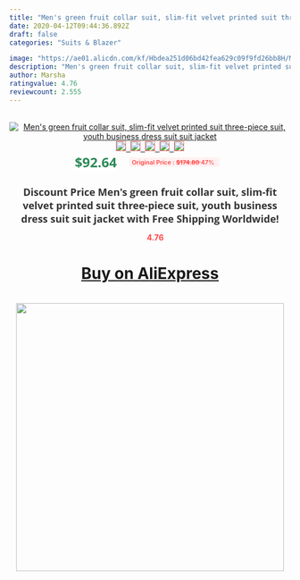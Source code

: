 ```yaml
---
title: "Men's green fruit collar suit, slim-fit velvet printed suit three-piece suit, youth business dress suit suit jacket"
date: 2020-04-12T09:44:36.892Z
draft: false
categories: "Suits & Blazer"

image: "https://ae01.alicdn.com/kf/Hbdea251d06bd42fea629c09f9fd26bb8H/Men-s-green-fruit-collar-suit-slim-fit-velvet-printed-suit-three-piece-suit-youth-business.jpg"
description: "Men's green fruit collar suit, slim-fit velvet printed suit three-piece suit, youth business dress suit suit jacket"
author: Marsha
ratingvalue: 4.76
reviewcount: 2.555
---
```

<br>
<div style="text-align: center;">
<a href="https://s.click.aliexpress.com/e/_AL6Gqp" target="_blank" rel="nofollow noopener noreferrer"><img alt="Men's green fruit collar suit, slim-fit velvet printed suit three-piece suit, youth business dress suit suit jacket" class="magnifier-image" src="https://ae01.alicdn.com/kf/Hbdea251d06bd42fea629c09f9fd26bb8H/Men-s-green-fruit-collar-suit-slim-fit-velvet-printed-suit-three-piece-suit-youth-business.jpg_640x640.jpg">
<br>
<img style="border:1px solid salmon" src="https://ae01.alicdn.com/kf/Hbdea251d06bd42fea629c09f9fd26bb8H/Men-s-green-fruit-collar-suit-slim-fit-velvet-printed-suit-three-piece-suit-youth-business.jpg_120x120.jpg">&nbsp;&nbsp;<img style="border:1px solid salmon" src="https://ae01.alicdn.com/kf/H1635d68d29bd4956bd332c8176441c12G/Men-s-green-fruit-collar-suit-slim-fit-velvet-printed-suit-three-piece-suit-youth-business.jpg_120x120.jpg">&nbsp;&nbsp;<img style="border:1px solid salmon" src="https://ae01.alicdn.com/kf/H10e184fb45b548f3b9a0dbbba44ce666p/Men-s-green-fruit-collar-suit-slim-fit-velvet-printed-suit-three-piece-suit-youth-business.jpg_120x120.jpg">&nbsp;&nbsp;<img style="border:1px solid salmon" src="https://ae01.alicdn.com/kf/Hc1b4549c5686493fba1936e61228b047i/Men-s-green-fruit-collar-suit-slim-fit-velvet-printed-suit-three-piece-suit-youth-business.jpg_120x120.jpg">&nbsp;&nbsp;<img style="border:1px solid salmon" src="https://ae01.alicdn.com/kf/H689c1d50c5e142fb8315d618fac0c72cF/Men-s-green-fruit-collar-suit-slim-fit-velvet-printed-suit-three-piece-suit-youth-business.jpg_120x120.jpg"></a></div><br0>
<div style="text-align: center;"><span style="background-color: white; border: 0px; box-sizing: border-box; color: seagreen; display: inline-block; font-family: &quot;open sans&quot; , &quot;arial&quot; , &quot;helvetica&quot; , sans-serif , &quot;heiti&quot;; font-size: 24px; font-stretch: inherit; font-weight: 700; line-height: inherit; margin: 0px 10px 0px 0px; padding: 0px; vertical-align: middle;">$92.64 </span>
<span style="background: rgb(255 , 241 , 241); border-radius: 3px; border: 0px; box-sizing: border-box; color: #ff4747; display: inline-block; font-family: inherit; font-size: 12px; font-stretch: inherit; font-style: inherit; font-variant: inherit; font-weight: 600; line-height: inherit; margin: 0px; padding: 2px 5px; transform: scale(0.9); vertical-align: middle;">Original Price : <b style="text-decoration: line-through;">$174.80 </b> 47%&nbsp;&nbsp;</span></div>
<h1 style="color: #333333; display: inline-block; font-family: &quot;open sans&quot; , &quot;arial&quot; , &quot;helvetica&quot; , sans-serif , &quot;heiti&quot;; font-size: 18px; font-stretch: inherit; font-weight: 700; text-align: center;">Discount Price Men's green fruit collar suit, slim-fit velvet printed suit three-piece suit, youth business dress suit suit jacket with Free Shipping Worldwide!</h1>
<div style="color: #ff4747; text-align: center;">
<img src="https://4.bp.blogspot.com/-M0ZcTcb-5uY/XleCXlxnR4I/AAAAAAAAAEc/OrjgMkXV1oMQFaCRZj5HQwOCBcu3w1FegCPcBGAYYCw/s1600/star.png" style="height: 15px;">&nbsp;<b>4.76</b></div>
<div class="button_cont" align="center"><a class="buynow_a" href="https://s.click.aliexpress.com/e/_AL6Gqp" target="_blank" rel="nofollow noopener noreferrer"><H1>Buy on AliExpress</H1></a></div><br>
<div class="separator" style="clear: both; text-align: center;">
<img src="https://lh3.googleusercontent.com/-pTy5HemUv9M/XlePHvY0dAI/AAAAAAAAAE4/0nX5iRUoIWY8eMW9Dpxeirr157OZliDIgCLcBGAsYHQ/s1600/badge.gif" width="480">
</div>
